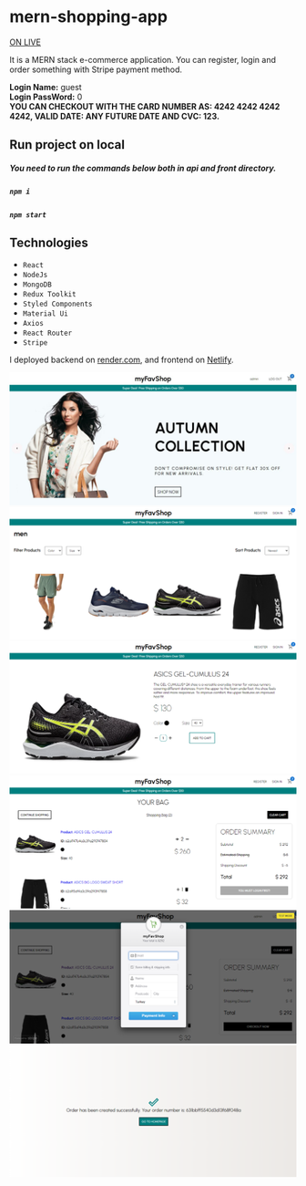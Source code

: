 # mern-shopping-app

[ON LIVE](https://my-fav-shop.netlify.app/)

It is a MERN stack e-commerce application. You can register, login and order something with Stripe payment method. 
  
**Login Name:** guest  
**Login PassWord:** 0  
 **YOU CAN CHECKOUT WITH THE CARD NUMBER AS: 4242 4242 4242 4242, VALID DATE: ANY FUTURE DATE AND CVC: 123.**  
 
 ## Run project on local

##### You need to run the commands below both in api and front directory.

##### `npm i`

##### `npm start`

## Technologies

- `React`
- `NodeJs`
- `MongoDB`
- `Redux Toolkit`
- `Styled Components`
- `Material Ui`
- `Axios`
- `React Router`
- `Stripe`

 I deployed backend on [render.com](https://render.com/), and frontend on [Netlify](https://www.netlify.com/).

[![Shopping App React](https://github.com/sinansk/mern-shopping-app/blob/main/client/public/shopping-app.JPG)](https://my-fav-shop.netlify.app/)
[![Shopping App React](https://github.com/sinansk/mern-shopping-app/blob/main/client/public/mern-shopping.PNG)](https://my-fav-shop.netlify.app/)
[![Shopping App React](https://github.com/sinansk/mern-shopping-app/blob/main/client/public/mern-shopping-4.PNG)](https://my-fav-shop.netlify.app/)
[![Shopping App React](https://github.com/sinansk/mern-shopping-app/blob/main/client/public/mern-shopping-3.PNG)](https://my-fav-shop.netlify.app/)
[![Shopping App React](https://github.com/sinansk/mern-shopping-app/blob/main/client/public/mern-shopping-5.PNG)](https://my-fav-shop.netlify.app/)
[![Shopping App React](https://github.com/sinansk/mern-shopping-app/blob/main/client/public/mern-shopping-6.PNG)](https://my-fav-shop.netlify.app/)
